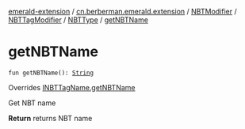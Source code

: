 [emerald-extension](../../../../index.md) / [cn.berberman.emerald.extension](../../../index.md) / [NBTModifier](../../index.md) / [NBTTagModifier](../index.md) / [NBTType](index.md) / [getNBTName](.)

# getNBTName

`fun getNBTName(): `[`String`](https://kotlinlang.org/api/latest/jvm/stdlib/kotlin/-string/index.html)

Overrides [INBTTagName.getNBTName](../-i-n-b-t-tag-name/get-n-b-t-name.md)

Get NBT name

**Return**
returns NBT name

